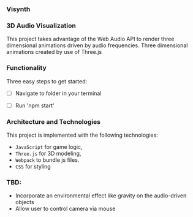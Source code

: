 ### Visynth

### 3D Audio Visualization
This project takes advantage of the Web Audio API to render three dimensional animations driven by audio frequencies. Three dimensional animations created by use of Three.js

### Functionality 

Three easy steps to get started:

- [ ] Navigate to folder in your terminal
- [ ] Run 'npm start'


### Architecture and Technologies

This project is implemented with the following technologies:

- `JavaScript` for game logic,
- `Three.js` for 3D modeling,
- `Webpack` to bundle js files.
- `CSS` for styling



### TBD:

- Incorporate an environmental effect like gravity on the audio-driven objects
- Allow user to control camera via mouse
